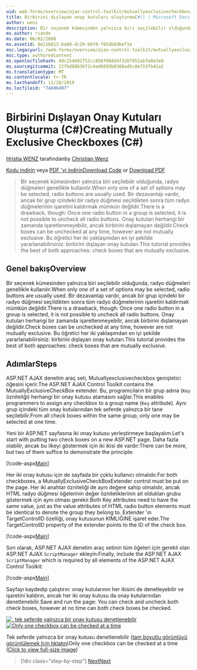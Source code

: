 ```yaml
---
uid: web-forms/overview/ajax-control-toolkit/mutuallyexclusivecheckbox/creating-mutually-exclusive-checkboxes-cs
title: Birbirini dışlayan onay kutuları oluşturmaC#() | Microsoft Docs
author: wenz
description: Bir seçenek kümesinden yalnızca biri seçilebilir olduğunda, radyo düğmeleri genellikle kullanılır. Bir dezavantajı vardır, ancak bir grup içindeki bir radyo düğmesi seçildikten sonra,...
ms.author: riande
ms.date: 06/02/2008
ms.assetid: 8e11b813-ba0d-4c29-b0f8-f65db6dbef1e
msc.legacyurl: /web-forms/overview/ajax-control-toolkit/mutuallyexclusivecheckbox/creating-mutually-exclusive-checkboxes-cs
msc.type: authoredcontent
ms.openlocfilehash: ddc154601752cc856f00dd4f3207952ab7e0e3e0
ms.sourcegitcommit: 22fbd8863672c4ad6693b8388ad5c8e753fb41a2
ms.translationtype: MT
ms.contentlocale: tr-TR
ms.lasthandoff: 11/28/2019
ms.locfileid: "74606497"
---
```

# <a name="creating-mutually-exclusive-checkboxes-c"></a><span data-ttu-id="be156-104">Birbirini Dışlayan Onay Kutuları Oluşturma (C#)</span><span class="sxs-lookup"><span data-stu-id="be156-104">Creating Mutually Exclusive Checkboxes (C#)</span></span>

<span data-ttu-id="be156-105">[Hristia WENZ](https://github.com/wenz) tarafından</span><span class="sxs-lookup"><span data-stu-id="be156-105">by [Christian Wenz](https://github.com/wenz)</span></span>

<span data-ttu-id="be156-106">[Kodu indirin](https://download.microsoft.com/download/9/3/f/93f8daea-bebd-4821-833b-95205389c7d0/MutuallyExclusiveCheckBox0.cs.zip) veya [PDF 'yi indirin](https://download.microsoft.com/download/b/6/a/b6ae89ee-df69-4c87-9bfb-ad1eb2b23373/mutuallyexclusivecheckbox0CS.pdf)</span><span class="sxs-lookup"><span data-stu-id="be156-106">[Download Code](https://download.microsoft.com/download/9/3/f/93f8daea-bebd-4821-833b-95205389c7d0/MutuallyExclusiveCheckBox0.cs.zip) or [Download PDF](https://download.microsoft.com/download/b/6/a/b6ae89ee-df69-4c87-9bfb-ad1eb2b23373/mutuallyexclusivecheckbox0CS.pdf)</span></span>

> <span data-ttu-id="be156-107">Bir seçenek kümesinden yalnızca biri seçilebilir olduğunda, radyo düğmeleri genellikle kullanılır.</span><span class="sxs-lookup"><span data-stu-id="be156-107">When only one of a set of options may be selected, radio buttons are usually used.</span></span> <span data-ttu-id="be156-108">Bir dezavantajı vardır, ancak bir grup içindeki bir radyo düğmesi seçildikten sonra tüm radyo düğmelerinin işaretini kaldırmak mümkün değildir.</span><span class="sxs-lookup"><span data-stu-id="be156-108">There is a drawback, though: Once one radio button in a group is selected, it is not possible to uncheck all radio buttons.</span></span> <span data-ttu-id="be156-109">Onay kutuları herhangi bir zamanda işaretlenmeyebilir, ancak birbirini dışlamayan değildir.</span><span class="sxs-lookup"><span data-stu-id="be156-109">Check boxes can be unchecked at any time, however are not mutually exclusive.</span></span> <span data-ttu-id="be156-110">Bu öğretici her iki yaklaşımdan en iyi şekilde yararlanabilirsiniz: birbirini dışlayan onay kutuları.</span><span class="sxs-lookup"><span data-stu-id="be156-110">This tutorial provides the best of both approaches: check boxes that are mutually exclusive.</span></span>

## <a name="overview"></a><span data-ttu-id="be156-111">Genel bakış</span><span class="sxs-lookup"><span data-stu-id="be156-111">Overview</span></span>

<span data-ttu-id="be156-112">Bir seçenek kümesinden yalnızca biri seçilebilir olduğunda, radyo düğmeleri genellikle kullanılır.</span><span class="sxs-lookup"><span data-stu-id="be156-112">When only one of a set of options may be selected, radio buttons are usually used.</span></span> <span data-ttu-id="be156-113">Bir dezavantajı vardır, ancak bir grup içindeki bir radyo düğmesi seçildikten sonra tüm radyo düğmelerinin işaretini kaldırmak mümkün değildir.</span><span class="sxs-lookup"><span data-stu-id="be156-113">There is a drawback, though: Once one radio button in a group is selected, it is not possible to uncheck all radio buttons.</span></span> <span data-ttu-id="be156-114">Onay kutuları herhangi bir zamanda işaretlenmeyebilir, ancak birbirini dışlamayan değildir.</span><span class="sxs-lookup"><span data-stu-id="be156-114">Check boxes can be unchecked at any time, however are not mutually exclusive.</span></span> <span data-ttu-id="be156-115">Bu öğretici her iki yaklaşımdan en iyi şekilde yararlanabilirsiniz: birbirini dışlayan onay kutuları.</span><span class="sxs-lookup"><span data-stu-id="be156-115">This tutorial provides the best of both approaches: check boxes that are mutually exclusive.</span></span>

## <a name="steps"></a><span data-ttu-id="be156-116">Adımlar</span><span class="sxs-lookup"><span data-stu-id="be156-116">Steps</span></span>

<span data-ttu-id="be156-117">ASP.NET AJAX denetim araç seti, Muluallyexclusivecheckbox genişletici öğesini içerir.</span><span class="sxs-lookup"><span data-stu-id="be156-117">The ASP.NET AJAX Control Toolkit contains the MutuallyExclusiveCheckBox extender.</span></span> <span data-ttu-id="be156-118">Bu, programcıların bir grup adına (`Key` özniteliği) herhangi bir onay kutusu atamasını sağlar.</span><span class="sxs-lookup"><span data-stu-id="be156-118">This enables programmers to assign any checkbox to a group name (`Key` attribute).</span></span> <span data-ttu-id="be156-119">Aynı grup içindeki tüm onay kutularından tek seferde yalnızca bir tane seçilebilir.</span><span class="sxs-lookup"><span data-stu-id="be156-119">From all check boxes within the same group, only one may be selected at one time.</span></span>

<span data-ttu-id="be156-120">Yeni bir ASP.NET sayfasına iki onay kutusu yerleştirmeye başlayalım.</span><span class="sxs-lookup"><span data-stu-id="be156-120">Let's start with putting two check boxes on a new ASP.NET page.</span></span> <span data-ttu-id="be156-121">Daha fazla olabilir, ancak bu ilkeyi göstermek için iki ikisi de vardır:</span><span class="sxs-lookup"><span data-stu-id="be156-121">There can be more, but two of them suffice to demonstrate the principle:</span></span>

[!code-aspx[Main](creating-mutually-exclusive-checkboxes-cs/samples/sample1.aspx)]

<span data-ttu-id="be156-122">Her iki onay kutusu için de sayfada bir çoklu kullanıcı olmalıdır.</span><span class="sxs-lookup"><span data-stu-id="be156-122">For both checkboxes, a MutuallyExclusiveCheckBoxExtender control must be put on the page.</span></span> <span data-ttu-id="be156-123">Her iki anahtar özniteliği de aynı değere sahip olmalıdır, ancak HTML radyo düğmesi öğelerinin değer özniteliklerinin ait oldukları grubu göstermek için aynı olması gerekir.</span><span class="sxs-lookup"><span data-stu-id="be156-123">Both Key attributes need to have the same value, just as the value attributes of HTML radio button elements must be identical to denote the group they belong to.</span></span> <span data-ttu-id="be156-124">Extender 'ın TargetControlID özelliği, onay kutusunun KIMLIĞINE işaret eder.</span><span class="sxs-lookup"><span data-stu-id="be156-124">The TargetControlID property of the extender points to the ID of the check box.</span></span>

[!code-aspx[Main](creating-mutually-exclusive-checkboxes-cs/samples/sample2.aspx)]

<span data-ttu-id="be156-125">Son olarak, ASP.NET AJAX denetim araç setinin tüm öğeleri için gerekli olan ASP.NET AJAX `ScriptManager` ekleyin:</span><span class="sxs-lookup"><span data-stu-id="be156-125">Finally, include the ASP.NET AJAX `ScriptManager` which is required by all elements of the ASP.NET AJAX Control Toolkit:</span></span>

[!code-aspx[Main](creating-mutually-exclusive-checkboxes-cs/samples/sample3.aspx)]

<span data-ttu-id="be156-126">Sayfayı kaydedip çalıştırın: onay kutularının her ikisini de denetleyebilir ve işaretini kaldırın, ancak her iki onay kutusu da onay kutularından denetlenebilir.</span><span class="sxs-lookup"><span data-stu-id="be156-126">Save and run the page: You can check and uncheck both check boxes, however at no time can both check boxes be checked.</span></span>

<span data-ttu-id="be156-127">[![, tek seferde yalnızca bir onay kutusu denetlenebilir](creating-mutually-exclusive-checkboxes-cs/_static/image2.png)](creating-mutually-exclusive-checkboxes-cs/_static/image1.png)</span><span class="sxs-lookup"><span data-stu-id="be156-127">[![Only one checkbox can be checked at a time](creating-mutually-exclusive-checkboxes-cs/_static/image2.png)](creating-mutually-exclusive-checkboxes-cs/_static/image1.png)</span></span>

<span data-ttu-id="be156-128">Tek seferde yalnızca bir onay kutusu denetlenebilir ([tam boyutlu görüntüyü görüntülemek Için tıklatın](creating-mutually-exclusive-checkboxes-cs/_static/image3.png))</span><span class="sxs-lookup"><span data-stu-id="be156-128">Only one checkbox can be checked at a time ([Click to view full-size image](creating-mutually-exclusive-checkboxes-cs/_static/image3.png))</span></span>

> [!div class="step-by-step"]
> [<span data-ttu-id="be156-129">Next</span><span class="sxs-lookup"><span data-stu-id="be156-129">Next</span></span>](creating-mutually-exclusive-checkboxes-vb.md)
